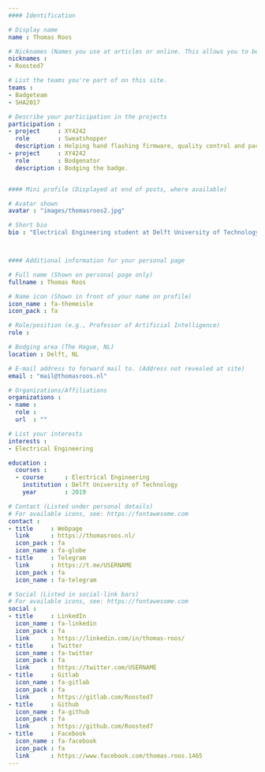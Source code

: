 ```yaml
---
#### Identification

# Display name
name : Thomas Roos

# Nicknames (Names you use at articles or online. This allows you to be linked at articles.)
nicknames :
- Roosted7

# List the teams you're part of on this site.
teams :
- Badgeteam
- SHA2017

# Describe your participation in the projects
participation :
- project     : XY4242
  role        : Sweatshopper
  description : Helping hand flashing firmware, quality control and packaging.
- project     : XY4242
  role        : Bodgenator
  description : Bodging the badge.


#### Mini profile (Displayed at end of posts, where available)

# Avatar shown
avatar : "images/thomasroos2.jpg"

# Short bio
bio : "Electrical Engineering student at Delft University of Technology"



#### Additional information for your personal page

# Full name (Shown on personal page only)
fullname : Thomas Roos

# Name icon (Shown in front of your name on profile)
icon_name : fa-themeisle
icon_pack : fa

# Role/position (e.g., Professor of Artificial Intelligence)
role :

# Bodging area (The Hague, NL)
location : Delft, NL

# E-mail address to forward mail to. (Address not revealed at site)
email : "mail@thomasroos.nl"

# Organizations/Affiliations
organizations :
- name :
  role :
  url  : ""

# List your interests
interests :
- Electrical Engineering

education :
  courses :
  - course      : Electrical Engineering
    institution : Delft University of Technology
    year        : 2019

# Contact (Listed under personal details)
# For available icons, see: https://fontawesome.com
contact :
- title     : Webpage
  link      : https://thomasroos.nl/
  icon_pack : fa
  icon_name : fa-globe
- title     : Telegram
  link      : https://t.me/USERNAME
  icon_pack : fa
  icon_name : fa-telegram

# Social (Listed in social-link bars)
# For available icons, see: https://fontawesome.com
social :
- title     : LinkedIn
  icon_name : fa-linkedin
  icon_pack : fa
  link      : https://linkedin.com/in/thomas-roos/
- title     : Twitter
  icon_name : fa-twitter
  icon_pack : fa
  link      : https://twitter.com/USERNAME
- title     : Gitlab
  icon_name : fa-gitlab
  icon_pack : fa
  link      : https://gitlab.com/Roosted7
- title     : Github
  icon_name : fa-github
  icon_pack : fa
  link      : https://github.com/Roosted7
- title     : Facebook
  icon_name : fa-facebook
  icon_pack : fa
  link      : https://www.facebook.com/thomas.roos.1465
---
```

